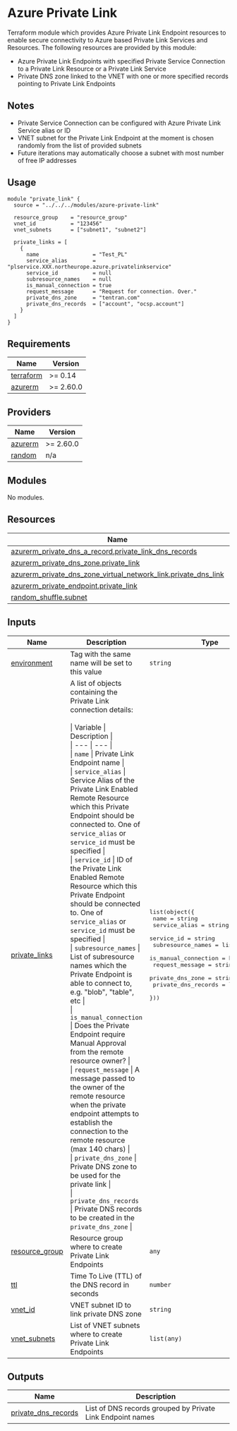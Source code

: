 # Azure Private Link

Terraform module which provides Azure Private Link Endpoint resources to enable secure connectivity to Azure based Private Link Services and Resources. The following resources are provided by this module:

- Azure Private Link Endpoints with specified Private Service Connection to a Private Link Resource or a Private Link Service
- Private DNS zone linked to the VNET with one or more specified records pointing to Private Link Endpoints

## Notes

- Private Service Connection can be configured with Azure Private Link Service alias or ID
- VNET subnet for the Private Link Endpoint at the moment is chosen randomly from the list of provided subnets
- Future iterations may automatically choose a subnet with most number of free IP addresses

## Usage

```
module "private_link" {
  source = "../../../modules/azure-private-link"

  resource_group    = "resource_group"
  vnet_id           = "123456"
  vnet_subnets      = ["subnet1", "subnet2"]

  private_links = [
    {
      name                 = "Test_PL"
      service_alias        = "plservice.XXX.northeurope.azure.privatelinkservice"
      service_id           = null
      subresource_names    = null
      is_manual_connection = true
      request_message      = "Request for connection. Over."
      private_dns_zone     = "tentran.com"
      private_dns_records  = ["account", "ocsp.account"]
    }
  ]
}
```

## Requirements

| Name | Version |
|------|---------|
| <a name="requirement_terraform"></a> [terraform](#requirement\_terraform) | >= 0.14 |
| <a name="requirement_azurerm"></a> [azurerm](#requirement\_azurerm) | >= 2.60.0 |

## Providers

| Name | Version |
|------|---------|
| <a name="provider_azurerm"></a> [azurerm](#provider\_azurerm) | >= 2.60.0 |
| <a name="provider_random"></a> [random](#provider\_random) | n/a |

## Modules

No modules.

## Resources

| Name | Type |
|------|------|
| [azurerm_private_dns_a_record.private_link_dns_records](https://registry.terraform.io/providers/hashicorp/azurerm/latest/docs/resources/private_dns_a_record) | resource |
| [azurerm_private_dns_zone.private_link](https://registry.terraform.io/providers/hashicorp/azurerm/latest/docs/resources/private_dns_zone) | resource |
| [azurerm_private_dns_zone_virtual_network_link.private_dns_link](https://registry.terraform.io/providers/hashicorp/azurerm/latest/docs/resources/private_dns_zone_virtual_network_link) | resource |
| [azurerm_private_endpoint.private_link](https://registry.terraform.io/providers/hashicorp/azurerm/latest/docs/resources/private_endpoint) | resource |
| [random_shuffle.subnet](https://registry.terraform.io/providers/hashicorp/random/latest/docs/resources/shuffle) | resource |

## Inputs

| Name | Description | Type | Default | Required |
|------|-------------|------|---------|:--------:|
| <a name="input_environment"></a> [environment](#input\_environment) | Tag with the same name will be set to this value | `string` | `"dev"` | no |
| <a name="input_private_links"></a> [private\_links](#input\_private\_links) | A list of objects containing the Private Link connection details:<br><br>\| Variable \| Description \|<br>\| --- \| --- \|<br>\| `name` \| Private Link Endpoint name \|<br>\| `service_alias` \| Service Alias of the Private Link Enabled Remote Resource which this Private Endpoint should be connected to. One of `service_alias` or `service_id` must be specified \|<br>\| `service_id` \| ID of the Private Link Enabled Remote Resource which this Private Endpoint should be connected to. One of `service_alias` or `service_id` must be specified \|<br>\| `subresource_names` \| List of subresource names which the Private Endpoint is able to connect to, e.g. "blob", "table", etc \|<br>\| `is_manual_connection` \| Does the Private Endpoint require Manual Approval from the remote resource owner? \|<br>\| `request_message` \| A message passed to the owner of the remote resource when the private endpoint attempts to establish the connection to the remote resource (max 140 chars) \|<br>\| `private_dns_zone` \| Private DNS zone to be used for the private link \|<br>\| `private_dns_records` \| Private DNS records to be created in the `private_dns_zone` \| | <pre>list(object({<br>    name                 = string<br>    service_alias        = string<br>    service_id           = string<br>    subresource_names    = list(string)<br>    is_manual_connection = bool<br>    request_message      = string<br>    private_dns_zone     = string<br>    private_dns_records  = list(string)<br>  }))</pre> | n/a | yes |
| <a name="input_resource_group"></a> [resource\_group](#input\_resource\_group) | Resource group where to create Private Link Endpoints | `any` | n/a | yes |
| <a name="input_ttl"></a> [ttl](#input\_ttl) | Time To Live (TTL) of the DNS record in seconds | `number` | `300` | no |
| <a name="input_vnet_id"></a> [vnet\_id](#input\_vnet\_id) | VNET subnet ID to link private DNS zone | `string` | n/a | yes |
| <a name="input_vnet_subnets"></a> [vnet\_subnets](#input\_vnet\_subnets) | List of VNET subnets where to create Private Link Endpoints | `list(any)` | n/a | yes |

## Outputs

| Name | Description |
|------|-------------|
| <a name="output_private_dns_records"></a> [private\_dns\_records](#output\_private\_dns\_records) | List of DNS records grouped by Private Link Endpoint names |
